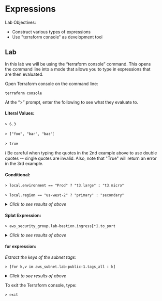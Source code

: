 # Expressions

Lab Objectives:
- Construct various types of expressions
- Use "terraform console" as development tool

## Lab

In this lab we will be using the “terraform console” command.  This opens the command line into a mode that allows you to type in expressions that are then evaluated.

Open Terraform console on the command line:

```
terraform console
```

At the “>” prompt, enter the following to see what they evaluate to.

#### Literal Values:

```
> 6.3

> ["foo", "bar", "baz"]

> true
```
:information_source: Be careful when typing the quotes in the 2nd example above to use double quotes -- single quotes are invalid. Also, note that "True" will return an error in the 3rd example.

#### Conditional:

```
> local.environment == "Prod" ? "t3.large" : "t3.micro"

> local.region == "us-west-2" ? "primary" : "secondary"
```
<details>

 _<summary>Click to see results of above</summary>_

![Terraform console results](./images/tf-console-2.png "Terraform console results")
</details>

#### Splat Expression:

```
> aws_security_group.lab-bastion.ingress[*].to_port
```

<details>

 _<summary>Click to see results of above</summary>_

![Terraform console results](./images/tf-console-3.png "Terraform console results")
</details>

#### for expression:

_Extract the keys of the subnet tags:_

```
> [for k,v in aws_subnet.lab-public-1.tags_all : k]
```

<details>

 _<summary>Click to see results of above</summary>_

![Terraform console results](./images/tf-console-4.png "Terraform console results")
</details>

To exit the Terraform console, type:

```
> exit
```
